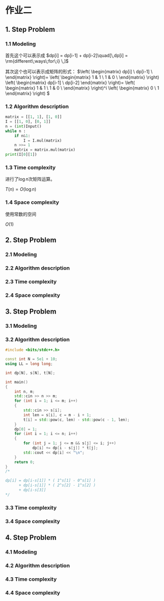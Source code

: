# 作业二

## 1. Step Problem

### 1.1 Modeling

首先这个可以表示成 $dp[i] = dp[i-1] + dp[i-2]\quad[\,dp[i] = \rm{different\;ways\;for\;i} \,]$

其次这个也可以表示成矩阵的形式：
$\left(
\begin{matrix}
dp[i] \\
dp[i-1] \\
\end{matrix}
\right)=
\left(
\begin{matrix}
1 & 1 \\
1 & 0 \\
\end{matrix}
\right)
\left(
\begin{matrix}
dp[i-1] \\
dp[i-2]
\end{matrix}
\right)=
\left(
\begin{matrix}
1 & 1 \\
1 & 0 \\
\end{matrix}
\right)^i
\left(
\begin{matrix}
0 \\
1
\end{matrix}
\right)
$

### 1.2 Algorithm description

```python
matrix = [[1, 1], [1, 0]]
I = [[1, 0], [0, 1]]
n = (int)Input()
while n :
    if n&1:
        I = I.mul(matrix)
    n >>= 1
    matrix = matrix.mul(matrix)
print(I[0][1])
```

### 1.3 Time complexity

进行了$\log{n}$次矩阵运算。

$T(n)=O(\log{n})$

### 1.4 Space complexity

使用常数的空间

$O(1)$

## 2. Step Problem

### 2.1 Modeling

### 2.2 Algorithm description

### 2.3 Time complexity

### 2.4 Space complexity

## 3. Step Problem

### 3.1 Modeling

### 3.2 Algorithm description

```cpp
#include <bits/stdc++.h>

const int N = 5e1 + 10;
using LL = long long;

int dp[N], s[N], t[N];

int main()
{
    int n, m;
    std::cin >> n >> m;
    for (int i = 1; i <= m; i++)
    {
        std::cin >> s[i];
        int len = s[i], c = m - i + 1;
        t[i] = std::pow(c, len) - std::pow(c - 1, len);
    }
    dp[0] = 1;
    for (int i = 1; i <= n; i++)
    {
        for (int j = 1; j <= m && s[j] <= i; j++)
            dp[i] += dp[i - s[j]] * t[j];
        std::cout << dp[i] << "\n";
    }
    return 0;
}
/*

dp[i] = dp[i-s[1]] * ( 1^s[1] - 0^s[1] )
      + dp[i-s[1]] * ( 2^s[2] - 1^s[2] )
      + dp[i-s[3]]
*/
```

### 3.3 Time complexity

### 3.4 Space complexity

## 4. Step Problem

### 4.1 Modeling

### 4.2 Algorithm description

### 4.3 Time complexity

### 4.4 Space complexity
